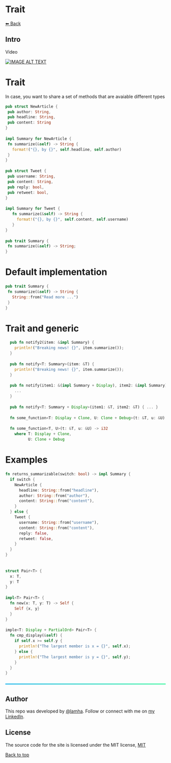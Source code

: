 # Trait

[⬅ Back](../README.md)

## Intro 
Video

<div>
  <a href="https://www.youtube.com/watch?v=T0Xfltu4h3A"><img src="https://img.youtube.com/vi/T0Xfltu4h3A/0.jpg" alt="IMAGE ALT TEXT"></a>
</div>


# Trait 
In case, you want to share a set of methods that are avaiable different types 
 

 ```Rust
 pub struct NewArticle {
  pub author: String,
  pub headline: String,
  pub content: String
}

impl Summary for NewArticle {
  fn summarize(&self) -> String {
    format!("{}, by {}", self.headline, self.author)
  }
}

pub struct Tweet {
  pub username: String,
  pub content: String,
  pub reply: bool,
  pub retweet: bool,
}

impl Summary for Tweet {
    fn summarize(&self) -> String {
      format!("{}, by {}", self.content, self.username)
    }
}

pub trait Summary {
  fn summarize(&self) -> String;
}

 ```

 # Default implementation 

 ```Rust
 pub trait Summary {
  fn summarize(&self) -> String {
    String::from("Read more ...")
  }
}

 ```

# Trait and generic 

```Rust
  pub fn notify2(item: &impl Summary) {
    println!("Breaking news! {}", item.summarize());
  }

  pub fn notify<T: Summary>(item: &T) {
    println!("Breaking news! {}", item.summarize());
  }

  pub fn notify(item1: &(impl Summary + Display), item2: &impl Summary) {
    ...
  }

  pub fn notify<T: Summary + Display>(item1: &T, item2: &T) { ... }

  fn some_function<T: Display + Clone, U: Clone + Debug>(t: &T, u: &U) -> i32

  fn some_function<T, U>(t: &T, u: &U) -> i32
    where T: Display + Clone,
          U: Clone + Debug 

```

# Examples 

```Rust
fn returns_summarizable(switch: bool) -> impl Summary {
  if switch {
    NewArticle {
      headline: String::from("headline"),
      author: String::from("author"),
      content: String::from("content"),
    }
  } else {
    Tweet {
      username: String::from("username"),
      content: String::from("content"),
      reply: false,
      retweet: false,
    }
  }
}


struct Pair<T> {
  x: T, 
  y: T
}

impl<T> Pair<T> {
  fn new(x: T, y: T) -> Self {
    Self {x, y}
  }
}

imple<T: Display + PartialOrd> Pair<T> {
  fn cmp_display(&self) {
    if self.x >= self.y {
      println!("The largest member is x = {}", self.x);
    } else {
      println!("The largest member is y = {}", self.y);
    }
  }
}

```


<p><img type="separator" height=8px width="100%" src="https://github.com/HaLamUs/nft-drop/blob/main/assets/aqua.png"></p>

## Author

This repo was developed by [@lamha](https://github.com/HaLamUs). 
Follow or connect with me on [my LinkedIn](https://www.linkedin.com/in/lamhacs). 

## License
The source code for the site is licensed under the MIT license, [MIT](https://opensource.org/license/mit/)

 <a href="#top">Back to top</a>
